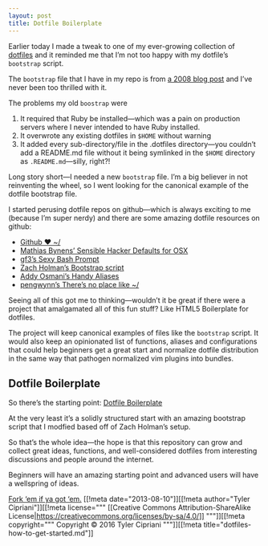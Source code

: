 ```yaml
---
layout: post
title: Dotfile Boilerplate
---
```


Earlier today I made a tweak to one of my ever-growing collection of 
[dotfiles](https://github.com/thcipriani/dotfiles/) and it reminded me 
that I&#8217;m not too happy with my dotfile&#8217;s `bootstrap` script.

The `bootstrap` file that I have in my repo is from [a 2008 blog post](http://errtheblog.com/posts/89-huba-huba) 
and I&#8217;ve never been too thrilled with it. 

The problems my old `boostrap` were

1. It required that Ruby be installed&#8212;which was a pain on production 
   servers where I never intended to have Ruby installed.
2. It overwrote any existing dotfiles in `$HOME` without warning
3. It added every sub-directory/file in the .dotfiles directory&#8212;you couldn&#8217;t 
   add a README.md file without it being symlinked in the `$HOME` directory as 
   `.README.md`&#8212;silly, right?!

Long story short&#8212;I needed a new `bootstrap` file. I&#8217;m a big 
believer in not reinventing the wheel, so I went looking for the canonical 
example of the dotfile bootstrap file.

I started perusing dotfile repos on github&#8212;which is always exciting 
to me (because I&#8217;m super nerdy) and there are some amazing dotfile resources 
on github:

- [Github &#10084; ~/](http://dotfiles.github.io/)
- [Mathias Bynens&#8217; Sensible Hacker Defaults for OSX](https://github.com/mathiasbynens/dotfiles)
- [gf3&#8217;s Sexy Bash Prompt](https://github.com/gf3/dotfiles)
- [Zach Holman&#8217;s Bootstrap script](http://zachholman.com/2010/08/dotfiles-are-meant-to-be-forked/)
- [Addy Osmani&#8217;s Handy Aliases](https://github.com/addyosmani/dotfiles/blob/master/.aliases)
- [pengwynn&#8217;s There&#8217;s no place like ~/](https://github.com/pengwynn/dotfiles)

Seeing all of this got me to thinking&#8212;wouldn&#8217;t it be great if there 
were a project that amalgamated all of this fun stuff? Like HTML5 Boilerplate 
for dotfiles.

The project will keep canonical examples of files like the `bootstrap` script. 
It would also keep an opinionated list of functions, aliases and 
configurations that could help beginners get a great start and normalize 
dotfile distribution in the same way that pathogen normalized vim plugins 
into bundles.

## Dotfile Boilerplate

So there&#8217;s the starting point: [Dotfile Boilerplate](https://github.com/thcipriani/dotfile-boilerplate)

At the very least it&#8217;s a solidly structured start with an amazing 
bootstrap script that I modfied based off of Zach Holman&#8217;s setup.

So that&#8217;s the whole idea&#8212;the hope is that this repository can grow 
and collect great ideas, functions, and well-considered dotfiles from 
interesting discussions and people around the internet. 

Beginners will have an amazing starting point and advanced users will have 
a wellspring of ideas.

[Fork &#8216;em if ya got &#8216;em.](https://help.github.com/articles/using-pull-requests/)
[[!meta date="2013-08-10"]][[!meta author="Tyler Cipriani"]][[!meta license="""
[[Creative Commons Attribution-ShareAlike License|https://creativecommons.org/licenses/by-sa/4.0/]]
"""]][[!meta copyright="""
Copyright &copy; 2016 Tyler Cipriani
"""]][[!meta title="dotfiles-how-to-get-started.md"]]